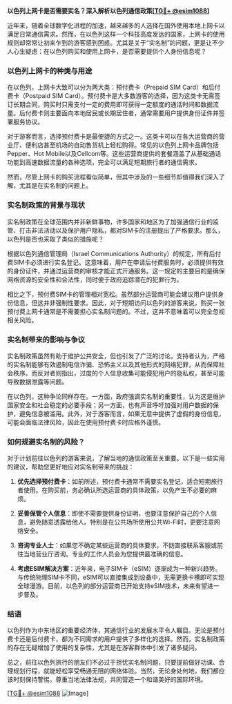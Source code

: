 **以色列上网卡是否需要实名？深入解析以色列通信政策[[TG💪+ @esim1088](https://t.me/s/esim1088)]**

近年来，随着全球数字化进程的加速，越来越多的人选择在国外使用本地上网卡以满足日常通信需求。然而，在以色列这样一个科技高度发达的国家，上网卡的使用规则却常常让初来乍到的游客感到困惑。尤其是关于“实名制”的问题，更是让不少人心生疑虑：在以色列购买和使用上网卡，是否需要提供个人身份信息呢？

### 以色列上网卡的种类与用途

在以色列，上网卡大致可以分为两大类：预付费卡（Prepaid SIM Card）和后付费卡（Postpaid SIM Card）。预付费卡是大多数游客的选择，因为这类卡无需签订长期合同，购买时只需支付一定的费用即可获得一定额度的通话时间和数据流量。后付费卡则主要面向本地居民或长期居住者，通常需要用户提供身份证件并签署服务协议。

对于游客而言，选择预付费卡是最便捷的方式之一。这类卡可以在各大运营商的营业厅、便利店甚至机场的自动售货机上轻松购得。常见的以色列上网卡品牌包括Pepper、Hot Mobile以及Cellcom等。这些运营商提供的套餐涵盖了从基础通话功能到高速数据流量的各种选项，完全可以满足短期旅行者的通信需求。

然而，尽管上网卡的购买流程看似简单，但其中涉及的一些细节却值得我们深入了解，尤其是在实名制的问题上。

### 实名制政策的背景与现状

实名制政策在全球范围内并非新鲜事物，许多国家和地区为了加强通信行业的监管、打击非法活动以及保护用户隐私，都对SIM卡的注册提出了严格要求。那么，以色列是否也采取了类似的措施呢？

根据以色列通信管理局（Israel Communications Authority）的规定，所有后付费SIM卡必须进行实名登记。这意味着，用户在申请后付费服务时，必须提供有效的身份证件，并通过运营商的审核才能正式开通服务。这一规定的主要目的是确保网络资源的安全性和合法性，同时便于政府追踪潜在的犯罪行为。

相比之下，预付费SIM卡的管理相对宽松。虽然部分运营商可能会建议用户提供身份信息，但这并非强制性要求。因此，对于短期访问以色列的游客来说，购买一张预付费上网卡通常是不需要担心实名制问题的。不过，这并不意味着可以完全忽视相关风险。

### 实名制带来的影响与争议

实名制政策虽然有助于维护公共安全，但也引发了广泛的讨论。支持者认为，严格的实名制能够有效遏制电信诈骗、恐怖主义以及其他形式的网络犯罪，从而保障社会秩序。而反对者则指出，过度的个人信息收集可能侵犯用户的隐私权，甚至可能导致数据泄露等问题。

在以色列，这种争论同样存在。一方面，政府强调实名制的重要性，认为这是维护国家安全和社会稳定的必要手段；另一方面，也有声音呼吁加强对用户数据的保护，避免信息被滥用。此外，对于游客而言，如果无意中提供了虚假的身份信息，可能会面临法律风险，因此在使用预付费卡时应格外谨慎。

### 如何规避实名制的风险？

对于计划前往以色列的游客来说，了解当地的通信政策至关重要。以下是一些实用的建议，帮助您更好地应对实名制带来的挑战：

1. **优先选择预付费卡**：如前所述，预付费卡通常不需要实名登记，适合短期旅行者使用。在购买前，务必确认所选运营商的具体政策，以免产生不必要的麻烦。
   
2. **妥善保管个人信息**：即使不需要提供身份证明，也要注意保护自己的个人信息，避免随意透露给他人。特别是在公共场所使用公共Wi-Fi时，更要注意网络安全。

3. **咨询专业人士**：如果您不确定某些运营商的具体要求，不妨直接联系客服或前往当地营业厅咨询。专业的工作人员会为您提供最准确的信息。

4. **考虑ESIM解决方案**：近年来，电子SIM卡（eSIM）逐渐成为一种新兴趋势。与传统物理SIM卡不同，eSIM可以直接集成到设备中，无需更换卡槽即可实现全球漫游。目前，以色列的部分运营商已开始支持eSIM技术，未来有望进一步普及。

### 结语

以色列作为中东地区的重要经济体，其通信行业的发展水平令人瞩目。无论是预付费卡还是后付费卡，都为不同需求的用户提供了多样化的选择。然而，实名制政策的存在无疑增加了使用的复杂性，尤其是在游客群体中引发了诸多疑问。

总之，前往以色列旅行的朋友们不必过于担忧实名制问题，只要提前做好功课、合理规划行程，就能轻松享受畅通无阻的网络体验。当然，无论身处何地，我们都应该时刻保持警惕，尊重当地法律法规，共同营造一个和谐美好的国际环境。

[[TG💪+ @esim1088](https://t.me/s/esim1088) ![Image](https://i.postimg.cc/4NQfJmqS/Snipaste-2025-05-13-00-14-12.png)]